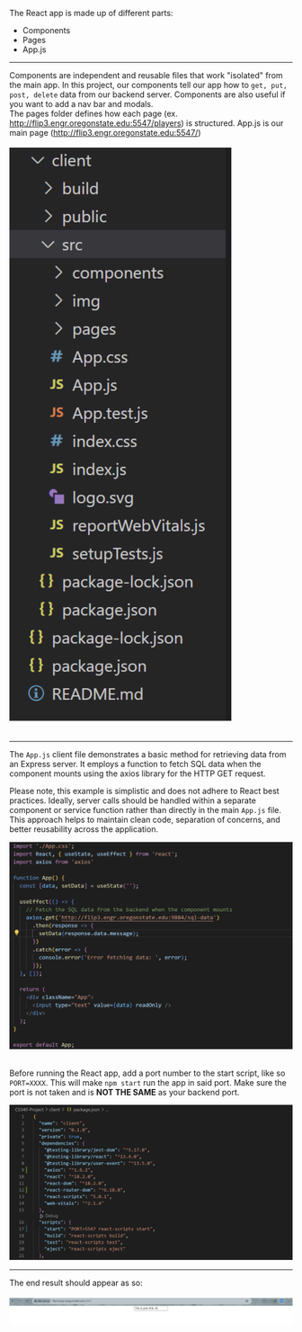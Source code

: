 The React app is made up of different parts:
* Components
* Pages
* App.js <br>
___
Components are independent and reusable files that work "isolated" from the main app. In this project, our components tell our app how to `get, put, post, delete` data from our backend server. Components are also useful if you want to add a nav bar and modals. <br>
The pages folder defines how each page (ex. http://flip3.engr.oregonstate.edu:5547/players) is structured. App.js is our main page (http://flip3.engr.oregonstate.edu:5547/)<br><br>
![app.js file](https://github.com/scott5Tots/react-starter-app/blob/main/Step%203/assets/Src.png)<br><br>
___
The `App.js` client file demonstrates a basic method for retrieving data from an Express server. It employs a function to fetch SQL data when the component mounts using the axios library for the HTTP GET request.

Please note, this example is simplistic and does not adhere to React best practices. Ideally, server calls should be handled within a separate component or service function rather than directly in the main `App.js` file. This approach helps to maintain clean code, separation of concerns, and better reusability across the application.

![app.js file](https://github.com/scott5Tots/react-starter-app/blob/main/Step%203/assets/Client%20app.png)<br><br>

Before running the React app, add a port number to the start script, like so `PORT=XXXX`. This will make `npm start` run the app in said port. Make sure the port is not taken and is **NOT THE SAME** as your backend port.<br>

![package.json React](https://github.com/scott5Tots/react-starter-app/blob/main/Step%203/assets/port_package.png)
___
The end result should appear as so: <br><br>
![app.js file](https://github.com/scott5Tots/react-starter-app/blob/main/Step%203/assets/Endresult.png)
